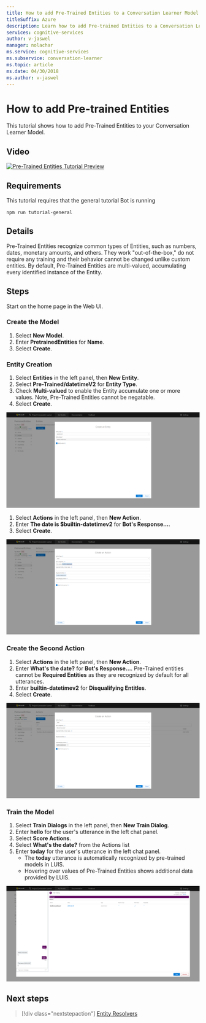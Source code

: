 ```yaml
---
title: How to add Pre-Trained Entities to a Conversation Learner Model - Microsoft Cognitive Services | Microsoft Docs
titleSuffix: Azure
description: Learn how to add Pre-trained Entities to a Conversation Learner Model.
services: cognitive-services
author: v-jaswel
manager: nolachar
ms.service: cognitive-services
ms.subservice: conversation-learner
ms.topic: article
ms.date: 04/30/2018
ms.author: v-jaswel
---
```

# How to add Pre-trained Entities
This tutorial shows how to add Pre-Trained Entities to your Conversation Learner Model.

## Video

[![Pre-Trained Entities Tutorial Preview](https://aka.ms/cl_Tutorial_v3_PreTrainedEntities_Preview)](https://aka.ms/cl_Tutorial_v3_PreTrainedEntities)

## Requirements
This tutorial requires that the general tutorial Bot is running

	npm run tutorial-general

## Details

Pre-Trained Entities recognize common types of Entities, such as numbers, dates, monetary amounts, and others.  They work "out-of-the-box," do not require any training and their behavior cannot be changed unlike custom entities.  By default, Pre-Trained Entities are multi-valued, accumulating every identified instance of the Entity.

## Steps

Start on the home page in the Web UI.

### Create the Model

1. Select **New Model**.
2. Enter **PretrainedEntities** for **Name**.
3. Select **Create**.

### Entity Creation

1. Select **Entities** in the left panel, then **New Entity**.
2. Select **Pre-Trained/datetimeV2** for **Entity Type**.
3. Check **Multi-valued** to enable the Entity accumulate one or more values. Note, Pre-Trained Entities cannot be negatable.
4. Select **Create**.

![](../media/T08_entity_create.png)

1. Select **Actions** in the left panel, then **New Action**.
2. Enter **The date is $builtin-datetimev2** for **Bot's Response...**.
3. Select **Create**.

![](../media/T08_action_create_1.png)

### Create the Second Action

1. Select **Actions** in the left panel, then **New Action**.
2. Enter **What's the date?** for **Bot's Response...**. Pre-Trained entities cannot be **Required Entities** as they are recognized by default for all utterances.
3. Enter **builtin-datetimev2** for **Disqualifying Entitles**.
4. Select **Create**.

![](../media/T08_action_create_2.png)

### Train the Model

1. Select **Train Dialogs** in the left panel, then **New Train Dialog**.
2. Enter **hello** for the user's utterance in the left chat panel.
3. Select **Score Actions**.
4. Select **What's the date?** from the Actions list
5. Enter **today** for the user's utterance in the left chat panel.
	- The **today** utterance is automatically recognized by pre-trained models in LUIS.
	- Hovering over values of Pre-Trained Entities shows additional data provided by LUIS.

![](../media/T08_training.png)

## Next steps

> [!div class="nextstepaction"]
> [Entity Resolvers](./09-entity-resolvers.md)
